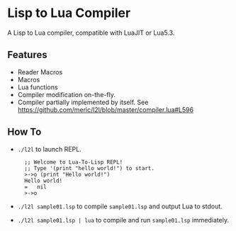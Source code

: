 Lisp to Lua Compiler
====================

A Lisp to Lua compiler, compatible with LuaJIT or Lua5.3.

Features
-----------
* Reader Macros
* Macros
* Lua functions
* Compiler modification on-the-fly.
* Compiler partially implemented by itself. See https://github.com/meric/l2l/blob/master/compiler.lua#L596


How To
------

* `./l2l` to launch REPL.

        ;; Welcome to Lua-To-Lisp REPL!
        ;; Type '(print "hello world!") to start.
        >->o (print "Hello world!")
        Hello world!
        =   nil
        >->o 

* `./l2l sample01.lsp` to compile `sample01.lsp` and output Lua to stdout.
* `./l2l sample01.lsp | lua` to compile and run `sample01.lsp` immediately.
